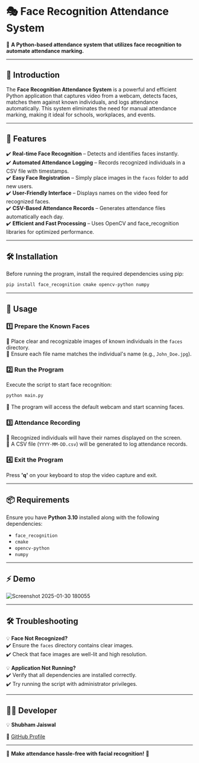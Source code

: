 # 🎭 Face Recognition Attendance System  

📌 **A Python-based attendance system that utilizes face recognition to automate attendance marking.**  

---

## 🚀 Introduction  

The **Face Recognition Attendance System** is a powerful and efficient Python application that captures video from a webcam, detects faces, matches them against known individuals, and logs attendance automatically. This system eliminates the need for manual attendance marking, making it ideal for schools, workplaces, and events.  

---

## 📜 Features  

✔️ **Real-time Face Recognition** – Detects and identifies faces instantly.  
✔️ **Automated Attendance Logging** – Records recognized individuals in a CSV file with timestamps.  
✔️ **Easy Face Registration** – Simply place images in the `faces` folder to add new users.  
✔️ **User-Friendly Interface** – Displays names on the video feed for recognized faces.  
✔️ **CSV-Based Attendance Records** – Generates attendance files automatically each day.  
✔️ **Efficient and Fast Processing** – Uses OpenCV and face_recognition libraries for optimized performance.  

---

## 🛠 Installation  

Before running the program, install the required dependencies using pip:  

```bash
pip install face_recognition cmake opencv-python numpy
```

---

## 🎯 Usage  

### 1️⃣ Prepare the Known Faces  
📂 Place clear and recognizable images of known individuals in the `faces` directory.  
🔖 Ensure each file name matches the individual's name (e.g., `John_Doe.jpg`).  

### 2️⃣ Run the Program  
Execute the script to start face recognition:  

```bash
python main.py
```

🎥 The program will access the default webcam and start scanning faces.  

### 3️⃣ Attendance Recording  
📌 Recognized individuals will have their names displayed on the screen.  
📄 A CSV file (`YYYY-MM-DD.csv`) will be generated to log attendance records.  

### 4️⃣ Exit the Program  
Press **'q'** on your keyboard to stop the video capture and exit.  

---

## 📦 Requirements  

Ensure you have **Python 3.10** installed along with the following dependencies:  

- `face_recognition`  
- `cmake`  
- `opencv-python`  
- `numpy`  

---

## ⚡ Demo  
 
![Screenshot 2025-01-30 180055](https://github.com/user-attachments/assets/553b06f9-6d6a-43a2-b8c0-7f8d67db3099)

---

## 🛠 Troubleshooting  

💡 **Face Not Recognized?**  
✔️ Ensure the `faces` directory contains clear images.  
✔️ Check that face images are well-lit and high resolution.  

💡 **Application Not Running?**  
✔️ Verify that all dependencies are installed correctly.  
✔️ Try running the script with administrator privileges.  

---

## 👨‍💻 Developer  

💡 **Shubham Jaiswal**  

🔗 [GitHub Profile](https://github.com/shubhujais15)  

---

🎯 **Make attendance hassle-free with facial recognition!** 🚀  

